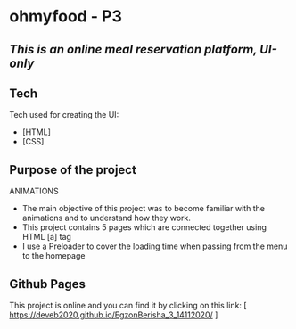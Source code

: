 # ohmyfood - P3
## _This is an online meal reservation platform, UI-only_

## Tech

Tech used for creating the UI:
- [HTML] 
- [CSS] 

## Purpose of the project
ANIMATIONS

- The main objective of this project was to become familiar with the animations and to understand how they work.
- This project contains 5 pages which are connected together using HTML [a] tag
- I use a Preloader to cover the loading time when passing from the menu to the homepage

## Github Pages

This project is online and you can find it by clicking on this link: [ https://deveb2020.github.io/EgzonBerisha_3_14112020/ ]
